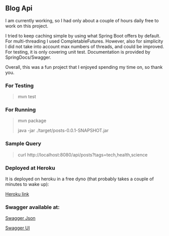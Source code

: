 ## Blog Api

I am currently working, so I had only about a couple of hours daily free to work on this project.

I tried to keep caching simple by using what Spring Boot offers by default. For multi-threading I used CompletableFutures. However, also for simplicity I did not take into account max numbers of threads, and could be improved.
For testing, it is only covering unit test.
Documentation is provided by SpringDocs/Swagger.

Overall, this was a fun project that I enjoyed spending my time on, so thank you.

### For Testing
> mvn test

### For Running
> mvn package
> 
> java -jar ./target/posts-0.0.1-SNAPSHOT.jar

### Sample Query
> curl http://localhost:8080/api/posts?tags=tech,health,science




### Deployed at Heroku
It is deployed on heroku in a free dyno (that probably takes a couple of minutes to wake up):

[Heroku link](https://hatchwaysapi.herokuapp.com/)

### Swagger available at: 

[Swagger Json](localhost:8080/v2/api-docs)


[Swagger UI](http://localhost:8080/swagger-ui)
